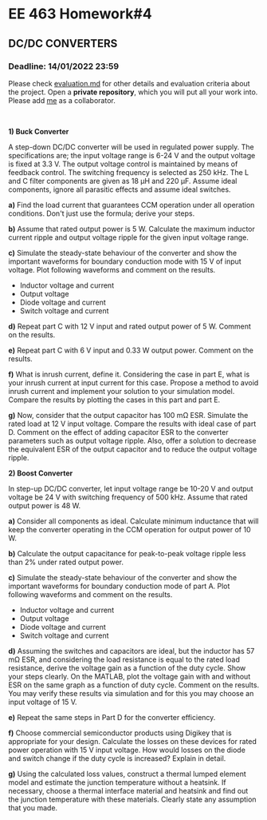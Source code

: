# EE 463 Homework#4

## DC/DC CONVERTERS

### Deadline: 14/01/2022 23:59

Please check [evaluation.md](evaluation.md) for other details and evaluation criteria about the project. Open a **private repository**, which you will put all your work into. Please add [me](https://github.com/tokgozfurkan) as a collaborator.

<br />

**1) Buck Converter**<br />

A step-down DC/DC converter will be used in regulated power supply. The specifications are; the input voltage range is 6-24 V and the output voltage is fixed at 3.3 V. The output voltage control is maintained by means of feedback control. The switching frequency is selected as 250 kHz. The L and C filter components are given as 18 µH and 220 µF. Assume ideal components, ignore all parasitic effects and assume ideal switches.


 **a)** Find the load current that guarantees CCM operation under all operation conditions. Don't just use the formula; derive your steps.

**b)** Assume that rated output power is 5 W. Calculate the maximum inductor current ripple and output voltage ripple for the given input voltage range.

**c)** Simulate the steady-state behaviour of the converter and show the important waveforms for boundary conduction mode with 15 V of input voltage. Plot following waveforms and comment on the results.
* Inductor voltage and current
* Output voltage
* Diode voltage and current
* Switch voltage and current

**d)** Repeat part C with 12 V input and rated output power of 5 W. Comment on the results.

**e)** Repeat part C with 6 V input and 0.33 W output power. Comment on the results.

**f)** What is inrush current, define it. Considering the case in part E, what is your inrush current at input current for this case. Propose a method to avoid inrush current and implement your solution to your simulation model. Compare the results by plotting the cases in this part and part E.

**g)** Now, consider that the output capacitor has 100 mΩ ESR. Simulate the rated load at 12 V input voltage. Compare the results with ideal case of part D. Comment on the effect of adding capacitor ESR to the converter parameters such as output voltage ripple. Also, offer a solution to decrease the equivalent ESR of the output capacitor and to reduce the output voltage ripple.

**2) Boost Converter**<br />

In step-up DC/DC converter, let input voltage range be 10-20 V and output voltage be 24 V with switching frequency of 500 kHz. Assume that rated output power is 48 W.

**a)** Consider all components as ideal. Calculate minimum inductance that will keep the converter operating in the CCM operation for output power of 10 W.

**b)** Calculate the output capacitance for peak-to-peak voltage ripple less than 2% under rated output power.

**c)** Simulate the steady-state behaviour of the converter and show the important waveforms for boundary conduction mode of part A. Plot following waveforms and comment on the results.
* Inductor voltage and current
* Output voltage
* Diode voltage and current
* Switch voltage and current

**d)** Assuming the switches and capacitors are ideal, but the inductor has 57 mΩ ESR, and considering the load resistance is equal to the rated load resistance, derive the voltage gain as a function of the duty cycle. Show your steps clearly. On the MATLAB, plot the voltage gain with and without ESR on the same graph as a function of duty cycle. Comment on the results. You may verify these results via simulation and for this you may choose an input voltage of 15 V.

**e)** Repeat the same steps in Part D for the converter efficiency.

**f)** Choose commercial semiconductor products using Digikey that is appropriate for your design. Calculate the losses on these devices for rated power operation with 15 V input voltage. How would losses on the diode and switch change if the duty cycle is increased? Explain in detail.

**g)** Using the calculated loss values, construct a thermal lumped element model and estimate the junction temperature without a heatsink. If necessary, choose a thermal interface material and heatsink and find out the junction temperature with these materials. Clearly state any assumption that you made.
